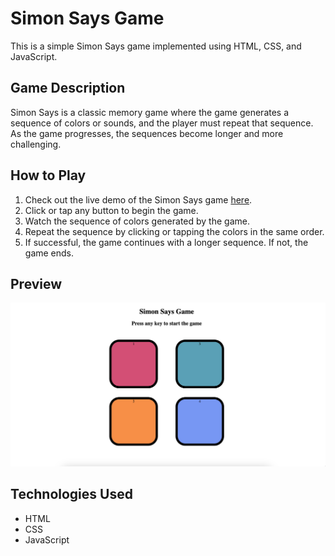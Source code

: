 # Simon Says Game

This is a simple Simon Says game implemented using HTML, CSS, and JavaScript.

## Game Description

Simon Says is a classic memory game where the game generates a sequence of colors or sounds, and the player must repeat that sequence. As the game progresses, the sequences become longer and more challenging.

## How to Play

1. Check out the live demo of the Simon Says game [here]().
2. Click or tap any  button to begin the game.
3. Watch the sequence of colors generated by the game.
4. Repeat the sequence by clicking or tapping the colors in the same order.
5. If successful, the game continues with a longer sequence. If not, the game ends.

## Preview

![Simon Says Game Preview](home.png)

## Technologies Used

- HTML
- CSS
- JavaScript



